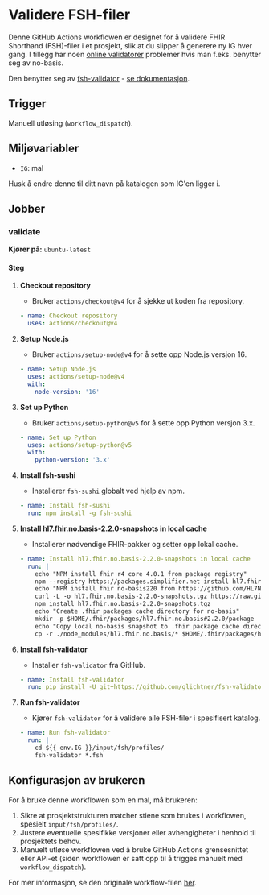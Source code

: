 # Validere FSH-filer

Denne GitHub Actions workflowen er designet for å validere FHIR Shorthand (FSH)-filer i et prosjekt, slik at du slipper å generere ny IG hver gang. I tillegg har noen [online validatorer](https://fshonline.fshschool.org/) problemer hvis man f.eks. benytter seg av no-basis. 

Den benytter seg av [fsh-validator](https://github.com/glichtner/fsh-validator) - [se dokumentasjon](https://fsh-validator.readthedocs.io/en/latest/).

## Trigger

Manuell utløsing (`workflow_dispatch`).

## Miljøvariabler

- `IG`: mal

Husk å endre denne til ditt navn på katalogen som IG'en ligger i. 

## Jobber

### validate

**Kjører på:** `ubuntu-latest`

#### Steg

1. **Checkout repository**
   - Bruker `actions/checkout@v4` for å sjekke ut koden fra repository.

   ```yaml
   - name: Checkout repository
     uses: actions/checkout@v4
   ```

2. **Setup Node.js**
   - Bruker `actions/setup-node@v4` for å sette opp Node.js versjon 16.

   ```yaml
   - name: Setup Node.js
     uses: actions/setup-node@v4
     with:
       node-version: '16'
   ```

3. **Set up Python**
   - Bruker `actions/setup-python@v5` for å sette opp Python versjon 3.x.

   ```yaml
   - name: Set up Python
     uses: actions/setup-python@v5
     with:
       python-version: '3.x'
   ```

4. **Install fsh-sushi**
   - Installerer `fsh-sushi` globalt ved hjelp av npm.

   ```yaml
   - name: Install fsh-sushi
     run: npm install -g fsh-sushi
   ```

5. **Install hl7.fhir.no.basis-2.2.0-snapshots in local cache**
   - Installerer nødvendige FHIR-pakker og setter opp lokal cache.

   ```yaml
   - name: Install hl7.fhir.no.basis-2.2.0-snapshots in local cache
     run: |
       echo "NPM install fhir r4 core 4.0.1 from package registry"
       npm --registry https://packages.simplifier.net install hl7.fhir.r4.core@4.0.1
       echo "NPM install fhir no-basis220 from https://github.com/HL7Norway/resources/"
       curl -L -o hl7.fhir.no.basis-2.2.0-snapshots.tgz https://raw.githubusercontent.com/HL7Norway/resources/main/snapshots/hl7.fhir.no.basis-2.2.0-snapshots.tgz
       npm install hl7.fhir.no.basis-2.2.0-snapshots.tgz
       echo "Create .fhir packages cache directory for no-basis"
       mkdir -p $HOME/.fhir/packages/hl7.fhir.no.basis#2.2.0/package
       echo "Copy local no-basis snapshot to .fhir package cache directory"
       cp -r ./node_modules/hl7.fhir.no.basis/* $HOME/.fhir/packages/hl7.fhir.no.basis#2.2.0/package
   ```

6. **Install fsh-validator**
   - Installer `fsh-validator` fra GitHub.

   ```yaml
   - name: Install fsh-validator
     run: pip install -U git+https://github.com/glichtner/fsh-validator
   ```

7. **Run fsh-validator**
   - Kjører `fsh-validator` for å validere alle FSH-filer i spesifisert katalog.

   ```yaml
   - name: Run fsh-validator
     run: |
       cd ${{ env.IG }}/input/fsh/profiles/
       fsh-validator *.fsh
   ```

## Konfigurasjon av brukeren

For å bruke denne workflowen som en mal, må brukeren:

1. Sikre at prosjektstrukturen matcher stiene som brukes i workflowen, spesielt `input/fsh/profiles/`.
2. Justere eventuelle spesifikke versjoner eller avhengigheter i henhold til prosjektets behov.
3. Manuelt utløse workflowen ved å bruke GitHub Actions grensesnittet eller API-et (siden workflowen er satt opp til å trigges manuelt med `workflow_dispatch`).

For mer informasjon, se den originale workflow-filen [her](https://github.com/HL7Norway/ig-mal/blob/main/.github/workflows/validate-fsh.yml).
```
